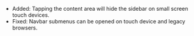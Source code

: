 * Added: Tapping the content area will hide the sidebar on small screen touch devices.
* Fixed: Navbar submenus can be opened on touch device and legacy browsers.
